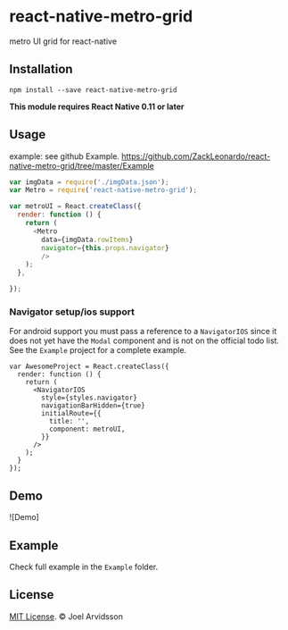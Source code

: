 # react-native-metro-grid
metro UI grid for react-native

## Installation

```
npm install --save react-native-metro-grid
```

**This module requires React Native 0.11 or later**

## Usage

example: see github Example.
https://github.com/ZackLeonardo/react-native-metro-grid/tree/master/Example

```js
var imgData = require('./imgData.json');
var Metro = require('react-native-metro-grid');

var metroUI = React.createClass({
  render: function () {
    return (
      <Metro
        data={imgData.rowItems}
        navigator={this.props.navigator}
        />
    );
  },

});

```

### Navigator setup/ios support

For android support you must pass a reference to a `NavigatorIOS` since it does not yet have the `Modal` component and is not on the official todo list. See the `Example` project for a complete example.

```
var AwesomeProject = React.createClass({
  render: function () {
    return (
      <NavigatorIOS
        style={styles.navigator}
        navigationBarHidden={true}
        initialRoute={{
          title: '',
          component: metroUI,
        }}
      />
    );
  }
});
```

## Demo

![Demo]

## Example

Check full example in the `Example` folder.

## License

[MIT License](http://opensource.org/licenses/mit-license.html). © Joel Arvidsson
